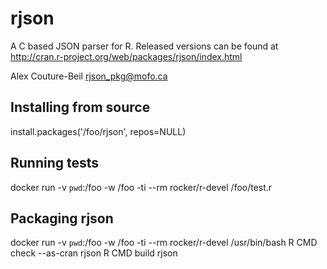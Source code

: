 rjson
=====

A C based JSON parser for R.
Released versions can be found at http://cran.r-project.org/web/packages/rjson/index.html

Alex Couture-Beil
rjson_pkg@mofo.ca


Installing from source
----------------------

install.packages('/foo/rjson', repos=NULL)


Running tests
-------------

docker run -v `pwd`:/foo -w /foo -ti --rm rocker/r-devel /foo/test.r

Packaging rjson
---------------

docker run -v `pwd`:/foo -w /foo -ti --rm rocker/r-devel /usr/bin/bash
R CMD check --as-cran rjson
R CMD build rjson
